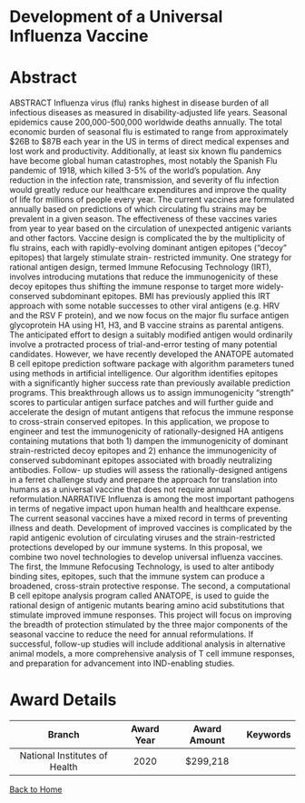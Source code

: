 
Development of a Universal Influenza Vaccine
============================================

# Abstract


ABSTRACT
Influenza virus (flu) ranks highest in disease burden of all infectious diseases as measured in disability-adjusted
life years. Seasonal epidemics cause 200,000-500,000 worldwide deaths annually. The total economic burden
of seasonal flu is estimated to range from approximately $26B to $87B each year in the US in terms of direct
medical expenses and lost work and productivity. Additionally, at least six known flu pandemics have become
global human catastrophes, most notably the Spanish Flu pandemic of 1918, which killed 3-5% of the world’s
population. Any reduction in the infection rate, transmission, and severity of flu infection would greatly reduce
our healthcare expenditures and improve the quality of life for millions of people every year. The current
vaccines are formulated annually based on predictions of which circulating flu strains may be prevalent in a
given season. The effectiveness of these vaccines varies from year to year based on the circulation of
unexpected antigenic variants and other factors. Vaccine design is complicated the by the multiplicity of flu
strains, each with rapidly-evolving dominant antigen epitopes (“decoy” epitopes) that largely stimulate strain-
restricted immunity. One strategy for rational antigen design, termed Immune Refocusing Technology (IRT),
involves introducing mutations that reduce the immunogenicity of these decoy epitopes thus shifting the
immune response to target more widely-conserved subdominant epitopes. BMI has previously applied this IRT
approach with some notable successes to other viral antigens (e.g. HRV and the RSV F protein), and we now
focus on the major flu surface antigen glycoprotein HA using H1, H3, and B vaccine strains as parental
antigens. The anticipated effort to design a suitably modified antigen would ordinarily involve a protracted
process of trial-and-error testing of many potential candidates. However, we have recently developed the
ANATOPE automated B cell epitope prediction software package with algorithm parameters tuned using
methods in artificial intelligence. Our algorithm identifies epitopes with a significantly higher success rate than
previously available prediction programs. This breakthrough allows us to assign immunogenicity “strength”
scores to particular antigen surface patches and will further guide and accelerate the design of mutant
antigens that refocus the immune response to cross-strain conserved epitopes. In this application, we propose
to engineer and test the immunogenicity of rationally-designed HA antigens containing mutations that both 1)
dampen the immunogenicity of dominant strain-restricted decoy epitopes and 2) enhance the
immunogenicity of conserved subdominant epitopes associated with broadly neutralizing antibodies. Follow-
up studies will assess the rationally-designed antigens in a ferret challenge study and prepare the approach for
translation into humans as a universal vaccine that does not require annual reformulation.NARRATIVE
Influenza is among the most important pathogens in terms of negative impact upon human health and
healthcare expense. The current seasonal vaccines have a mixed record in terms of preventing illness and
death. Development of improved vaccines is complicated by the rapid antigenic evolution of circulating
viruses and the strain-restricted protections developed by our immune systems. In this proposal, we
combine two novel technologies to develop universal influenza vaccines. The first, the Immune Refocusing
Technology, is used to alter antibody binding sites, epitopes, such that the immune system can produce a
broadened, cross-strain protective response. The second, a computational B cell epitope analysis program
called ANATOPE, is used to guide the rational design of antigenic mutants bearing amino acid substitutions
that stimulate improved immune responses. This project will focus on improving the breadth of protection
stimulated by the three major components of the seasonal vaccine to reduce the need for annual
reformulations. If successful, follow-up studies will include additional analysis in alternative animal
models, a more comprehensive analysis of T cell immune responses, and preparation for advancement
into IND-enabling studies.  

# Award Details

|Branch|Award Year|Award Amount|Keywords|
| :---: | :---: | :---: | :---: |
|National Institutes of Health|2020|$299,218||
  
  


[Back to Home](https://github.com/chrischow/dod_sbir_awards#2387)